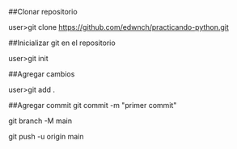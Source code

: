 ##Clonar repositorio

user>git clone https://github.com/edwnch/practicando-python.git

##Inicializar git en el repositorio

user>git init

##Agregar cambios

user>git add .

##Agregar commit
git commit -m "primer commit"

git branch -M main

git push -u origin main